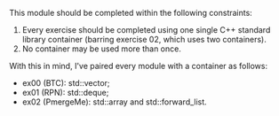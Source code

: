 This module should be completed within the following constraints:

1. Every exercise should be completed using one single C++ standard library
container (barring exercise 02, which uses two containers).
2. No container may be used more than once.

With this in mind, I've paired every module with a container as follows:
* ex00 (BTC):		std::vector;
* ex01 (RPN):		std::deque;
* ex02 (PmergeMe):	std::array and std::forward\_list.
